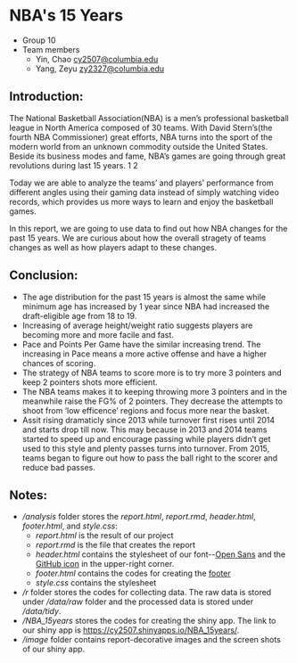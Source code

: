 # NBA's 15 Years

+ Group 10
+ Team members
	+ Yin, Chao cy2507@columbia.edu
	+ Yang, Zeyu zy2327@columbia.edu


## Introduction:

The National Basketball Association(NBA) is a men’s professional basketball league in North America composed of 30 teams. With David Stern’s(the fourth NBA Commissioner) great efforts, NBA turns into the sport of the modern world from an unknown commodity outside the United States. Beside its business modes and fame, NBA’s games are going through great revolutions during last 15 years. 1 2

Today we are able to analyze the teams’ and players’ performance from different angles using their gaming data instead of simply watching video records, which provides us more ways to learn and enjoy the basketball games.

In this report, we are going to use data to find out how NBA changes for the past 15 years. We are curious about how the overall stragety of teams changes as well as how players adapt to these changes.

## Conclusion:

+ The age distribution for the past 15 years is almost the same while minimum age has increased by 1 year since NBA had increased the draft-eligible age from 18 to 19.
+ Increasing of average height/weight ratio suggests players are becoming more and more facile and fast.
+ Pace and Points Per Game have the similar increasing trend. The increasing in Pace means a more active offense and have a higher chances of scoring.
+ The strategy of NBA teams to score more is to try more 3 pointers and keep 2 pointers shots more efficient.
+ The NBA teams makes it to keeping throwing more 3 pointers and in the meanwhile raise the FG% of 2 pointers. They decrease the attempts to shoot from ‘low efficence’ regions and focus more near the basket.
+ Assit rising dramaticly since 2013 while turnover first rises until 2014 and starts drop till now. This may because in 2013 and 2014 teams started to speed up and encourage passing while players didn’t get used to this style and plenty passes turns into turnover. From 2015, teams began to figure out how to pass the ball right to the scorer and reduce bad passes.

## Notes:
+ _/analysis_ folder stores the _report.html_, _report.rmd_, _header.html_, _footer.html_, and _style.css_:
	+ _report.html_ is the result of our project
	+ _report.rmd_ is the file that creates the report
	+ _header.html_ contains the stylesheet of our font--[Open Sans](https://fonts.google.com/specimen/Open+Sans) and the [GitHub icon](https://github.com/tholman/github-corners) in the upper-right corner.
	+ _footer.html_ contains the codes for creating the [footer](https://holtzy.github.io/Pimp-my-rmd/#footer_and_header)
	+ _style.css_ contains the stylesheet
+ _/r_ folder stores the codes for collecting data. The raw data is stored under _/data/raw_ folder and the processed data is stored under _/data/tidy_.
+ _/NBA_15years_ stores the codes for creating the shiny app. The link to our shiny app is https://cy2507.shinyapps.io/NBA_15years/.
+ _/image_ folder contains report-decorative images and the screen shots of our shiny app.
